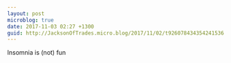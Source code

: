 ```yaml
---
layout: post
microblog: true
date: 2017-11-03 02:27 +1300
guid: http://JacksonOfTrades.micro.blog/2017/11/02/t926078434354241536.html
---
```

Insomnia is (not) fun
